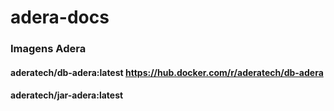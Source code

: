 # adera-docs

### Imagens Adera
#### aderatech/db-adera:latest https://hub.docker.com/r/aderatech/db-adera
#### aderatech/jar-adera:latest
